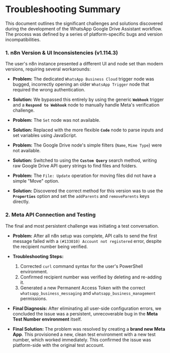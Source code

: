# Troubleshooting Summary

This document outlines the significant challenges and solutions discovered during the development of the WhatsApp Google Drive Assistant workflow. The process was defined by a series of platform-specific bugs and version incompatibilities.

### 1. n8n Version & UI Inconsistencies (v1.114.3)

The user's n8n instance presented a different UI and node set than modern versions, requiring several workarounds:

-   **Problem:** The dedicated `WhatsApp Business Cloud` trigger node was bugged, incorrectly opening an older `WhatsApp Trigger` node that required the wrong authentication.
-   **Solution:** We bypassed this entirely by using the generic **`Webhook`** trigger and a **`Respond to Webhook`** node to manually handle Meta's verification challenge.

-   **Problem:** The `Set` node was not available.
-   **Solution:** Replaced with the more flexible **`Code`** node to parse inputs and set variables using JavaScript.

-   **Problem:** The Google Drive node's simple filters (`Name`, `Mime Type`) were not available.
-   **Solution:** Switched to using the **`Custom Query`** search method, writing raw Google Drive API query strings to find files and folders.

-   **Problem:** The `File: Update` operation for moving files did not have a simple "Move" option.
-   **Solution:** Discovered the correct method for this version was to use the **`Properties`** option and set the `addParents` and `removeParents` keys directly.

### 2. Meta API Connection and Testing

The final and most persistent challenge was initiating a test conversation.

-   **Problem:** After all n8n setup was complete, API calls to send the first message failed with a `(#133010) Account not registered` error, despite the recipient number being verified.

-   **Troubleshooting Steps:**
    1.  Corrected `curl` command syntax for the user's PowerShell environment.
    2.  Confirmed recipient number was verified by deleting and re-adding it.
    3.  Generated a new Permanent Access Token with the correct `whatsapp_business_messaging` and `whatsapp_business_management` permissions.

-   **Final Diagnosis:** After eliminating all user-side configuration errors, we concluded the issue was a persistent, unrecoverable bug in the **Meta Test Number environment** itself.

-   **Final Solution:** The problem was resolved by creating a **brand new Meta App**. This provisioned a new, clean test environment with a new test number, which worked immediately. This confirmed the issue was platform-side with the original test account.
